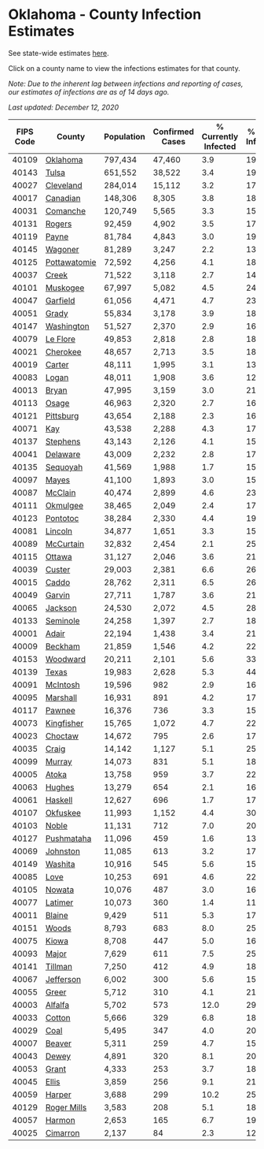 # Oklahoma - County Infection Estimates

See state-wide estimates [here](/infections/us-ok).

Click on a county name to view the infections estimates for that county.

*Note: Due to the inherent lag between infections and reporting of cases, our estimates of infections are as of 14 days ago.*

*Last updated: December 12, 2020*

|   FIPS Code |                       County |   Population |   Confirmed Cases |   % Currently Infected |   % Total Infected |
|-------------|------------------------------|--------------|-------------------|------------------------|--------------------|
|       40109 |         [Oklahoma](oklahoma) |      797,434 |            47,460 |                    3.9 |               19.6 |
|       40143 |               [Tulsa](tulsa) |      651,552 |            38,522 |                    3.4 |               19.7 |
|       40027 |       [Cleveland](cleveland) |      284,014 |            15,112 |                    3.2 |               17.9 |
|       40017 |         [Canadian](canadian) |      148,306 |             8,305 |                    3.8 |               18.2 |
|       40031 |         [Comanche](comanche) |      120,749 |             5,565 |                    3.3 |               15.3 |
|       40131 |             [Rogers](rogers) |       92,459 |             4,902 |                    3.5 |               17.3 |
|       40119 |               [Payne](payne) |       81,784 |             4,843 |                    3.0 |               19.6 |
|       40145 |           [Wagoner](wagoner) |       81,289 |             3,247 |                    2.2 |               13.7 |
|       40125 | [Pottawatomie](pottawatomie) |       72,592 |             4,256 |                    4.1 |               18.9 |
|       40037 |               [Creek](creek) |       71,522 |             3,118 |                    2.7 |               14.8 |
|       40101 |         [Muskogee](muskogee) |       67,997 |             5,082 |                    4.5 |               24.2 |
|       40047 |         [Garfield](garfield) |       61,056 |             4,471 |                    4.7 |               23.8 |
|       40051 |               [Grady](grady) |       55,834 |             3,178 |                    3.9 |               18.5 |
|       40147 |     [Washington](washington) |       51,527 |             2,370 |                    2.9 |               16.2 |
|       40079 |         [Le Flore](le-flore) |       49,853 |             2,818 |                    2.8 |               18.1 |
|       40021 |         [Cherokee](cherokee) |       48,657 |             2,713 |                    3.5 |               18.2 |
|       40019 |             [Carter](carter) |       48,111 |             1,995 |                    3.1 |               13.3 |
|       40083 |               [Logan](logan) |       48,011 |             1,908 |                    3.6 |               12.7 |
|       40013 |               [Bryan](bryan) |       47,995 |             3,159 |                    3.0 |               21.3 |
|       40113 |               [Osage](osage) |       46,963 |             2,320 |                    2.7 |               16.7 |
|       40121 |       [Pittsburg](pittsburg) |       43,654 |             2,188 |                    2.3 |               16.2 |
|       40071 |                   [Kay](kay) |       43,538 |             2,288 |                    4.3 |               17.2 |
|       40137 |         [Stephens](stephens) |       43,143 |             2,126 |                    4.1 |               15.5 |
|       40041 |         [Delaware](delaware) |       43,009 |             2,232 |                    2.8 |               17.3 |
|       40135 |         [Sequoyah](sequoyah) |       41,569 |             1,988 |                    1.7 |               15.7 |
|       40097 |               [Mayes](mayes) |       41,100 |             1,893 |                    3.0 |               15.1 |
|       40087 |           [McClain](mcclain) |       40,474 |             2,899 |                    4.6 |               23.0 |
|       40111 |         [Okmulgee](okmulgee) |       38,465 |             2,049 |                    2.4 |               17.5 |
|       40123 |         [Pontotoc](pontotoc) |       38,284 |             2,330 |                    4.4 |               19.6 |
|       40081 |           [Lincoln](lincoln) |       34,877 |             1,651 |                    3.3 |               15.1 |
|       40089 |       [McCurtain](mccurtain) |       32,832 |             2,454 |                    2.1 |               25.0 |
|       40115 |             [Ottawa](ottawa) |       31,127 |             2,046 |                    3.6 |               21.8 |
|       40039 |             [Custer](custer) |       29,003 |             2,381 |                    6.6 |               26.5 |
|       40015 |               [Caddo](caddo) |       28,762 |             2,311 |                    6.5 |               26.2 |
|       40049 |             [Garvin](garvin) |       27,711 |             1,787 |                    3.6 |               21.3 |
|       40065 |           [Jackson](jackson) |       24,530 |             2,072 |                    4.5 |               28.3 |
|       40133 |         [Seminole](seminole) |       24,258 |             1,397 |                    2.7 |               18.9 |
|       40001 |               [Adair](adair) |       22,194 |             1,438 |                    3.4 |               21.7 |
|       40009 |           [Beckham](beckham) |       21,859 |             1,546 |                    4.2 |               22.4 |
|       40153 |         [Woodward](woodward) |       20,211 |             2,101 |                    5.6 |               33.7 |
|       40139 |               [Texas](texas) |       19,983 |             2,628 |                    5.3 |               44.2 |
|       40091 |         [McIntosh](mcintosh) |       19,596 |               982 |                    2.9 |               16.0 |
|       40095 |         [Marshall](marshall) |       16,931 |               891 |                    4.2 |               17.2 |
|       40117 |             [Pawnee](pawnee) |       16,376 |               736 |                    3.3 |               15.5 |
|       40073 |     [Kingfisher](kingfisher) |       15,765 |             1,072 |                    4.7 |               22.2 |
|       40023 |           [Choctaw](choctaw) |       14,672 |               795 |                    2.6 |               17.6 |
|       40035 |               [Craig](craig) |       14,142 |             1,127 |                    5.1 |               25.7 |
|       40099 |             [Murray](murray) |       14,073 |               831 |                    5.1 |               18.3 |
|       40005 |               [Atoka](atoka) |       13,758 |               959 |                    3.7 |               22.6 |
|       40063 |             [Hughes](hughes) |       13,279 |               654 |                    2.1 |               16.2 |
|       40061 |           [Haskell](haskell) |       12,627 |               696 |                    1.7 |               17.9 |
|       40107 |         [Okfuskee](okfuskee) |       11,993 |             1,152 |                    4.4 |               30.2 |
|       40103 |               [Noble](noble) |       11,131 |               712 |                    7.0 |               20.5 |
|       40127 |     [Pushmataha](pushmataha) |       11,096 |               459 |                    1.6 |               13.5 |
|       40069 |         [Johnston](johnston) |       11,085 |               613 |                    3.2 |               17.8 |
|       40149 |           [Washita](washita) |       10,916 |               545 |                    5.6 |               15.8 |
|       40085 |                 [Love](love) |       10,253 |               691 |                    4.6 |               22.0 |
|       40105 |             [Nowata](nowata) |       10,076 |               487 |                    3.0 |               16.6 |
|       40077 |           [Latimer](latimer) |       10,073 |               360 |                    1.4 |               11.7 |
|       40011 |             [Blaine](blaine) |        9,429 |               511 |                    5.3 |               17.1 |
|       40151 |               [Woods](woods) |        8,793 |               683 |                    8.0 |               25.2 |
|       40075 |               [Kiowa](kiowa) |        8,708 |               447 |                    5.0 |               16.8 |
|       40093 |               [Major](major) |        7,629 |               611 |                    7.5 |               25.9 |
|       40141 |           [Tillman](tillman) |        7,250 |               412 |                    4.9 |               18.5 |
|       40067 |       [Jefferson](jefferson) |        6,002 |               300 |                    5.6 |               15.5 |
|       40055 |               [Greer](greer) |        5,712 |               310 |                    4.1 |               21.6 |
|       40003 |           [Alfalfa](alfalfa) |        5,702 |               573 |                   12.0 |               29.9 |
|       40033 |             [Cotton](cotton) |        5,666 |               329 |                    6.8 |               18.8 |
|       40029 |                 [Coal](coal) |        5,495 |               347 |                    4.0 |               20.6 |
|       40007 |             [Beaver](beaver) |        5,311 |               259 |                    4.7 |               15.4 |
|       40043 |               [Dewey](dewey) |        4,891 |               320 |                    8.1 |               20.3 |
|       40053 |               [Grant](grant) |        4,333 |               253 |                    3.7 |               18.7 |
|       40045 |               [Ellis](ellis) |        3,859 |               256 |                    9.1 |               21.6 |
|       40059 |             [Harper](harper) |        3,688 |               299 |                   10.2 |               25.0 |
|       40129 |   [Roger Mills](roger-mills) |        3,583 |               208 |                    5.1 |               18.4 |
|       40057 |             [Harmon](harmon) |        2,653 |               165 |                    6.7 |               19.3 |
|       40025 |         [Cimarron](cimarron) |        2,137 |                84 |                    2.3 |               12.9 |